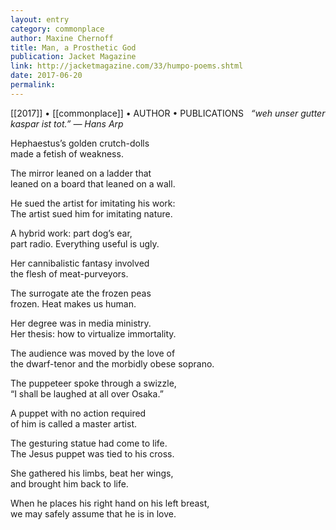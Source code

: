 ```yaml
---
layout: entry
category: commonplace
author: Maxine Chernoff
title: Man, a Prosthetic God
publication: Jacket Magazine
link: http://jacketmagazine.com/33/humpo-poems.shtml
date: 2017-06-20
permalink: 
---
```


[[2017]] • [[commonplace]] • AUTHOR • PUBLICATIONS 
 
*“weh unser gutter kaspar ist tot.” — Hans Arp*

Hephaestus’s golden crutch-dolls
<br>made a fetish of weakness.

The mirror leaned on a ladder that
<br>leaned on a board that leaned on a wall.

He sued the artist for imitating his work:
<br>The artist sued him for imitating nature.

A hybrid work: part dog’s ear,
<br>part radio. Everything useful is ugly.

Her cannibalistic fantasy involved
<br>the flesh of meat-purveyors.

The surrogate ate the frozen peas
<br>frozen. Heat makes us human.

Her degree was in media ministry.
<br>Her thesis: how to virtualize immortality.

The audience was moved by the love of
<br>the dwarf-tenor and the morbidly obese soprano.

The puppeteer spoke through a swizzle,
<br>“I shall be laughed at all over Osaka.”

A puppet with no action required
<br>of him is called a master artist.

The gesturing statue had come to life.
<br>The Jesus puppet was tied to his cross.

She gathered his limbs, beat her wings,
<br>and brought him back to life.

When he places his right hand on his left breast,
<br>we may safely assume that he is in love. 